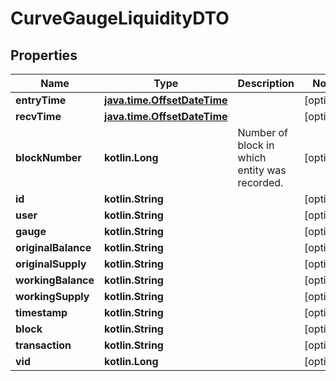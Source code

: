 
# CurveGaugeLiquidityDTO

## Properties
Name | Type | Description | Notes
------------ | ------------- | ------------- | -------------
**entryTime** | [**java.time.OffsetDateTime**](java.time.OffsetDateTime.md) |  |  [optional]
**recvTime** | [**java.time.OffsetDateTime**](java.time.OffsetDateTime.md) |  |  [optional]
**blockNumber** | **kotlin.Long** | Number of block in which entity was recorded. |  [optional]
**id** | **kotlin.String** |  |  [optional]
**user** | **kotlin.String** |  |  [optional]
**gauge** | **kotlin.String** |  |  [optional]
**originalBalance** | **kotlin.String** |  |  [optional]
**originalSupply** | **kotlin.String** |  |  [optional]
**workingBalance** | **kotlin.String** |  |  [optional]
**workingSupply** | **kotlin.String** |  |  [optional]
**timestamp** | **kotlin.String** |  |  [optional]
**block** | **kotlin.String** |  |  [optional]
**transaction** | **kotlin.String** |  |  [optional]
**vid** | **kotlin.Long** |  |  [optional]



